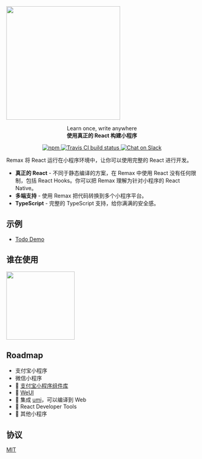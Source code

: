 <img src="https://gw.alipayobjects.com/mdn/rms_b5fcc5/afts/img/A*7BLVSL14gvoAAAAAAAAAAABkARQnAQ" height="300" />

<p align="center">
  <span>Learn once, write anywhere</span><br/>
  <strong>使用真正的 React 构建小程序</strong>
</p>

<p align="center">
  <a href="https://www.npmjs.com/package/remax">
    <img alt="npm" src="https://img.shields.io/npm/v/remax?style=flat-square">
  </a>
  <a href="https://travis-ci.org/remaxjs/remax">
    <img src="https://img.shields.io/travis/remaxjs/remax.svg?style=flat-square" alt="Travis CI build status" />
  </a>
  <a href="https://remaxjs-slack-invite.herokuapp.com">
    <img src="https://img.shields.io/badge/chat-on%20slack-brightgreen?style=flat-square&logo=slack" alt="Chat on Slack" />
  </a>
</p>

Remax 将 React 运行在小程序环境中，让你可以使用完整的 React 进行开发。

- **真正的 React** - 不同于静态编译的方案，在 Remax 中使用 React 没有任何限制，包括 React Hooks。你可以把 Remax 理解为针对小程序的 React Native。
- **多端支持** - 使用 Remax 把代码转换到多个小程序平台。
- **TypeScript** - 完整的 TypeScript 支持，给你满满的安全感。

## 示例

- [Todo Demo](https://github.com/remaxjs/todo-demo)

## 谁在使用

<img src="https://user-images.githubusercontent.com/465125/62678119-1e628a80-b9e3-11e9-9c71-4fd7a2a730ea.jpg" width="180" />

## Roadmap

- 支付宝小程序
- 微信小程序
- 🚧 [支付宝小程序组件库](https://github.com/ant-mini-program/mini-antui)
- 🚧 [WeUI](https://github.com/Tencent/weui)
- 🚧 集成 [umi](https://github.com/umijs/umi)，可以编译到 Web
- 🤔 React Developer Tools
- 🤔 其他小程序

## 协议

[MIT](LICENSE)
